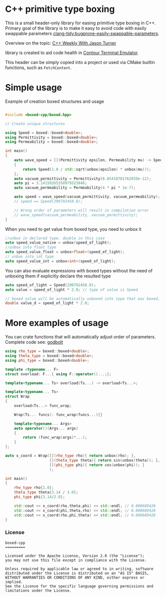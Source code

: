 # C++ primitive type boxing

This is a small header-only library for easing primitive type boxing in C++.
Primary goal of the library is to make it easy to avoid code with easily swappable parameters [clang-tidy:bugprone-easily-swappable-parameters](https://clang.llvm.org/extra/clang-tidy/checks/bugprone/easily-swappable-parameters.html).

Overview on the topic: [C++ Weekly With Jason Turner](https://www.youtube.com/watch?v=Zq4yYPG7Erc)

library is created to aid code health in [Contour Terminal Emulator](https://github.com/christianparpart/contour/).

This header can be simply copied into a project or used via CMake builtin functions, such as `FetchContent`.

# Simple usage

Example of creation boxed structures and usage
``` c++

#include <boxed-cpp/boxed.hpp>

// Create unique structures

using Speed = boxed::boxed<double>;
using Permittivity = boxed::boxed<double>;
using Permeability = boxed::boxed<double>;

int main()
{
    auto wave_speed = [](Permittivity epsilon, Permeability mu) -> Speed
    {
        return Speed(1.0 / std::sqrt(unbox(epsilon) * unbox(mu)));
    };
    auto vacuum_permittivity = Permittivity(8.85418781762039e-12);
    auto pi = 3.14159265358979323846;
    auto vacuum_permeability = Permeability(4 * pi * 1e-7);

    auto speed = wave_speed(vacuum_permittivity, vacuum_permeability);
    // speed == Speed(299792458.0);

    // Wrong order of parameters will result in compilation error
    // wave_speed(vacuum_permeability, vacuum_permittivity);
}

```


When you need to get value from boxed type, you need to unbox it
``` c++
//unbox in declared type. double in this case
auto speed_value_native = unbox(speed_of_light);
//unbox into float type
auto speed_value_float = unbox<float>(speed_of_light);
// unbox into int type
auto speed_value_int = unbox<int>(speed_of_light);
```


You can also evaluate expressions with boxed types without the need of unboxing them if explicitly declare the resulted type
``` c++
auto speed_of_light = Speed(299792458.0);
auto value = speed_of_light * 2.0; // type of value is Speed

// boxed value will be automatically unboxed into type that was boxed, in this case double
double value_d = speed_of_light * 2.0;
```


# More examples of usage
You can crate functions that will automatically adjust order of parameters. Complete code see: [godbolt](https://godbolt.org/z/aqobbcGe6)

``` c++
using rho_type = boxed::boxed<double>;
using theta_type = boxed::boxed<double>;
using phi_type = boxed::boxed<double>;

template <typename... F>
struct overload: F...{ using F::operator()...;};

template<typename... Ts> overload(Ts...) -> overload<Ts...>;

template<typename... Ts>
struct Wrap
{
    overload<Ts...> func_wrap;

    Wrap(Ts... funcs): func_wrap(funcs...){}

    template<typename... Args>
    auto operator()(Args... args)
    {
        return (func_wrap(args)*...);
    }
};

auto x_coord = Wrap([](rho_type rho){ return unbox(rho); },
                    [](theta_type theta){ return sin(unbox(theta)); },
                    [](phi_type phi){ return cos(unbox(phi)); }
                    );

int main()
{
    rho_type rho{1.0};
    theta_type theta{3.14 / 3.0};
    phi_type phi{3.14/2.0};

    std::cout << x_coord(rho,theta,phi) << std::endl; // 0.000689428
    std::cout << x_coord(phi,theta,rho) << std::endl; // 0.000689428
    std::cout << x_coord(rho,phi,theta) << std::endl; // 0.000689428
}
```



### License

```
boxed-cpp
=========

Licensed under the Apache License, Version 2.0 (the "License");
you may not use this file except in compliance with the License.

Unless required by applicable law or agreed to in writing, software
distributed under the License is distributed on an "AS IS" BASIS,
WITHOUT WARRANTIES OR CONDITIONS OF ANY KIND, either express or implied.
See the License for the specific language governing permissions and
limitations under the License.
```
